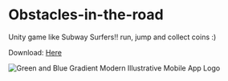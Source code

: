 # Obstacles-in-the-road
Unity game like Subway Surfers!!   run, jump and collect coins :)

Download: [Here](https://github.com/geord1on/Obstacles-in-the-road/releases)



![Green and Blue Gradient Modern Illustrative Mobile App Logo](https://github.com/user-attachments/assets/599566c4-650a-40f6-aa9e-b6d0f7b5b4f0)

